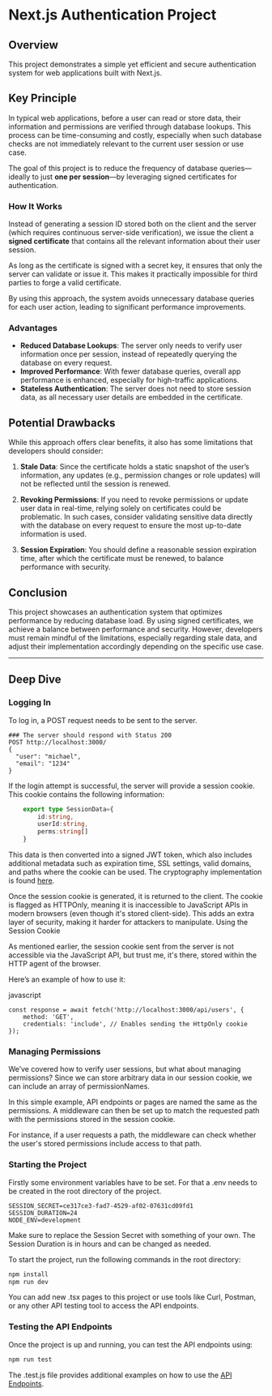 # Next.js Authentication Project

## Overview

This project demonstrates a simple yet efficient and secure authentication system for web applications built with Next.js.

## Key Principle

In typical web applications, before a user can read or store data, their information and permissions are verified through database lookups. This process can be time-consuming and costly, especially when such database checks are not immediately relevant to the current user session or use case.

The goal of this project is to reduce the frequency of database queries—ideally to just **one per session**—by leveraging signed certificates for authentication.

### How It Works

Instead of generating a session ID stored both on the client and the server (which requires continuous server-side verification), we issue the client a **signed certificate** that contains all the relevant information about their user session.

As long as the certificate is signed with a secret key, it ensures that only the server can validate or issue it. This makes it practically impossible for third parties to forge a valid certificate.

By using this approach, the system avoids unnecessary database queries for each user action, leading to significant performance improvements.

### Advantages

- **Reduced Database Lookups**: The server only needs to verify user information once per session, instead of repeatedly querying the database on every request.
- **Improved Performance**: With fewer database queries, overall app performance is enhanced, especially for high-traffic applications.
- **Stateless Authentication**: The server does not need to store session data, as all necessary user details are embedded in the certificate.

## Potential Drawbacks

While this approach offers clear benefits, it also has some limitations that developers should consider:

1. **Stale Data**: Since the certificate holds a static snapshot of the user’s information, any updates (e.g., permission changes or role updates) will not be reflected until the session is renewed.
   
2. **Revoking Permissions**: If you need to revoke permissions or update user data in real-time, relying solely on certificates could be problematic. In such cases, consider validating sensitive data directly with the database on every request to ensure the most up-to-date information is used.

3. **Session Expiration**: You should define a reasonable session expiration time, after which the certificate must be renewed, to balance performance with security.

## Conclusion

This project showcases an authentication system that optimizes performance by reducing database load. By using signed certificates, we achieve a balance between performance and security. However, developers must remain mindful of the limitations, especially regarding stale data, and adjust their implementation accordingly depending on the specific use case.

---

## Deep Dive

### Logging In

To log in, a POST request needs to be sent to the server.

```http
### The server should respond with Status 200
POST http://localhost:3000/
{
  "user": "michael",
  "email": "1234" 
}
```
If the login attempt is successful, the server will provide a session cookie. This cookie contains the following information:
```typescript
    export type SessionData={
        id:string,
        userId:string,
        perms:string[]
    }
```
This data is then converted into a signed JWT token, which also includes additional metadata such as expiration time, SSL settings, valid domains, and paths where the cookie can be used. The cryptography implementation is found [here](app/lib/crypto.ts).

Once the session cookie is generated, it is returned to the client. The cookie is flagged as HTTPOnly, meaning it is inaccessible to JavaScript APIs in modern browsers (even though it's stored client-side). This adds an extra layer of security, making it harder for attackers to manipulate.
Using the Session Cookie

As mentioned earlier, the session cookie sent from the server is not accessible via the JavaScript API, but trust me, it's there, stored within the HTTP agent of the browser.

Here’s an example of how to use it:

javascript
```
const response = await fetch('http://localhost:3000/api/users', {
    method: 'GET',
    credentials: 'include', // Enables sending the HttpOnly cookie
});
```
### Managing Permissions

We’ve covered how to verify user sessions, but what about managing permissions? Since we can store arbitrary data in our session cookie, we can include an array of permissionNames.

In this simple example, API endpoints or pages are named the same as the permissions. A middleware can then be set up to match the requested path with the permissions stored in the session cookie.

For instance, if a user requests a path, the middleware can check whether the user's stored permissions include access to that path.
### Starting the Project
Firstly some environment variables have to be set. For that a .env needs to be created in the root directory of the project.
```env
SESSION_SECRET=ce317ce3-fad7-4529-af02-07631cd09fd1
SESSION_DURATION=24
NODE_ENV=development
```
Make sure to replace the Session Secret with something of your own.
The Session Duration is in hours and can be changed as needed.


To start the project, run the following commands in the root directory:

```bash
npm install
npm run dev
```
You can add new .tsx pages to this project or use tools like Curl, Postman, or any other API testing tool to access the API endpoints.
### Testing the API Endpoints

Once the project is up and running, you can test the API endpoints using:

```bash
npm run test
```
The .test.js file provides additional examples on how to use the [API Endpoints](test/.test.js).

